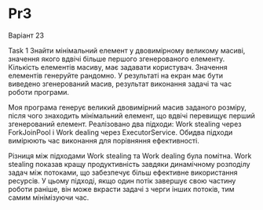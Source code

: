 # Pr3
Варіант 23

Task 1
Знайти мінімальний елемент у двовимірному великому масиві,
значення якого вдвічі більше першого згенерованого елементу.
Кількість елементів масиву, має задавати користувач. Значення
елементів генеруйте рандомно.
У результаті на екран має бути виведено згенерований масив,
результат виконання задачі та час роботи програми.

Моя програма генерує великий двовимірний масив заданого розміру, після чого знаходить мінімальний елемент, що вдвічі перевищує перший згенерований елемент. 
Реалізовано два підходи: Work stealing через ForkJoinPool і Work dealing через ExecutorService. 
Обидва підходи вимірюють час виконання для порівняння ефективності.

Різниця між підходами Work stealing та Work dealing була помітна. 
Work stealing показав кращу продуктивність завдяки динамічному розподілу задач між потоками, що забезпечує більш ефективне використання ресурсів. 
У цьому підході, якщо один потік завершує свою частину роботи раніше, він може вкрасти задачі з черги інших потоків, тим самим мінімізуючи час.
